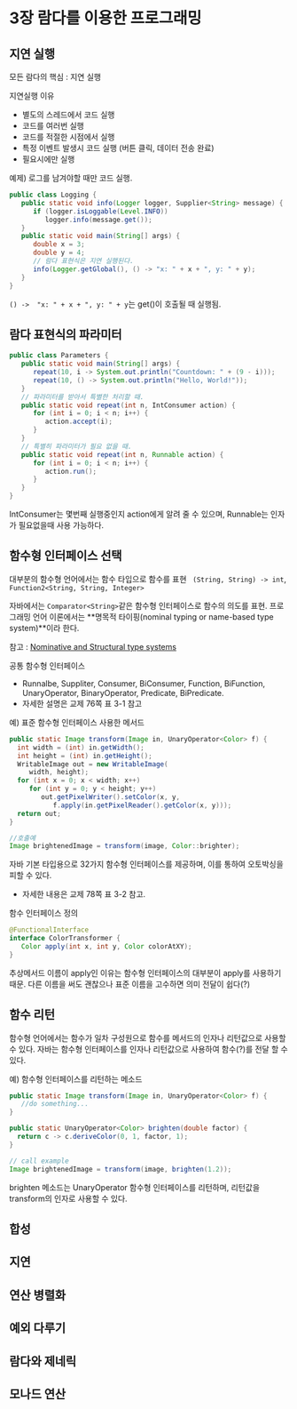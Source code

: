# 3장 람다를 이용한 프로그래밍
## 지연 실행
모든 람다의 핵심 : 지연 실행

지연실행 이유
* 별도의 스레드에서 코드 실행
* 코드를 여러번 실행
* 코드를 적절한 시점에서 실행
* 특정 이벤트 발생시 코드 실행 (버튼 클릭, 데이터 전송 완료)
* 필요시에만 실행

예제) 로그를 남겨야할 때만 코드 실행.
```java
public class Logging {
   public static void info(Logger logger, Supplier<String> message) {
      if (logger.isLoggable(Level.INFO))
         logger.info(message.get());
   }
   public static void main(String[] args) {
      double x = 3;
      double y = 4;
      // 람다 표현식은 지연 실행된다.
      info(Logger.getGlobal(), () -> "x: " + x + ", y: " + y);
   }
}
```
`() ->  "x: " + x + ", y: " + y`는 get()이 호출될 때 실행됨.

## 람다 표현식의 파라미터
```java
public class Parameters {
   public static void main(String[] args) {
      repeat(10, i -> System.out.println("Countdown: " + (9 - i)));
      repeat(10, () -> System.out.println("Hello, World!"));
   }
   // 파라미터를 받아서 특별한 처리할 때.
   public static void repeat(int n, IntConsumer action) {
      for (int i = 0; i < n; i++) {
         action.accept(i);
      }
   }
   // 특별히 파라미터가 필요 없을 때.
   public static void repeat(int n, Runnable action) {
      for (int i = 0; i < n; i++) {
         action.run();
      }
   }
}
```
IntConsumer는 몇번째 실행중인지 action에게 알려 줄 수 있으며, Runnable는 인자가 필요없을때 사용 가능하다.

## 함수형 인터페이스 선택
대부분의 함수형 언어에서는 함수 타입으로 함수를 표현
` (String, String) -> int`, `Function2<String, String, Integer>`

자바에서는 `Comparator<String>`같은 함수형 인터페이스로 함수의 의도를 표현.
프로그래밍 언어 이론에서는 **명목적 타이핑(nominal typing or name-based type system)**이라 한다.

참고 : [Nominative and Structural type systems](http://en.wikipedia.org/wiki/Nominative_and_structural_type_systems)

공통 함수형 인터페이스
* Runnalbe, Suppliter, Consumer, BiConsumer, Function, BiFunction, UnaryOperator, BinaryOperator, Predicate, BiPredicate.
* 자세한 설명은 교제 76쪽 표 3-1 참고

예) 표준 함수형 인터페이스 사용한 메서드
```java
public static Image transform(Image in, UnaryOperator<Color> f) {
  int width = (int) in.getWidth();
  int height = (int) in.getHeight();
  WritableImage out = new WritableImage(
     width, height);
  for (int x = 0; x < width; x++)
     for (int y = 0; y < height; y++)
        out.getPixelWriter().setColor(x, y,
           f.apply(in.getPixelReader().getColor(x, y)));
  return out;
}

//호출예
Image brightenedImage = transform(image, Color::brighter);
```

자바 기본 타입용으로 32가지 함수형 인터페이스를 제공하며, 이를 통하여 오토박싱을 피할 수 있다.
* 자세한 내용은 교제 78쪽 표 3-2 참고.

함수 인터페이스 정의
```java
@FunctionalInterface
interface ColorTransformer {
   Color apply(int x, int y, Color colorAtXY);
}
```
추상메서드 이름이 apply인 이유는 함수형 인터페이스의 대부분이 apply를 사용하기 때문. 다른 이름을 써도 괜찮으나 표준 이름을 고수하면 의미 전달이 쉽다(?)

## 함수 리턴
함수형 언어에서는 함수가 일차 구성원으로 함수를 메서드의 인자나 리턴값으로 사용할 수 있다.
자바는 함수형 인터페이스를 인자나 리턴값으로 사용하여 함수(?)를 전달 할 수 있다.

예) 함수형 인터페이스를 리턴하는 메소드
```java
public static Image transform(Image in, UnaryOperator<Color> f) {
   //do something...
}

public static UnaryOperator<Color> brighten(double factor) {
  return c -> c.deriveColor(0, 1, factor, 1);
}

// call example
Image brightenedImage = transform(image, brighten(1.2));
```
brighten 메소드는 UnaryOperator 함수형 인터페이스를 리턴하며, 리턴값을 transform의 인자로 사용할 수 있다.

## 합성
## 지연
## 연산 병렬화
## 예외 다루기
## 람다와 제네릭
## 모나드 연산